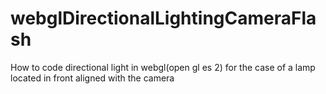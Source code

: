 # webglDirectionalLightingCameraFlash
How to code directional light in webgl(open gl es 2) for the case of a lamp located in front aligned with the camera
